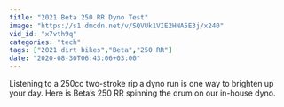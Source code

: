 ```yaml
---
title: "2021 Beta 250 RR Dyno Test"
image: "https://s1.dmcdn.net/v/SQVUk1VIE2HNA5E3j/x240"
vid_id: "x7vth9q"
categories: "tech"
tags: ["2021 dirt bikes","Beta","250 RR"]
date: "2020-08-30T06:43:06+03:00"
---
```

Listening to a 250cc two-stroke rip a dyno run is one way to brighten up your day. Here is Beta’s 250 RR spinning the drum on our in-house dyno.
